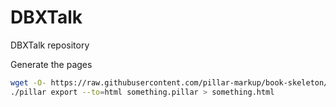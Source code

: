 # DBXTalk
DBXTalk repository

Generate the pages

```bash
wget -O- https://raw.githubusercontent.com/pillar-markup/book-skeleton/master/download.sh | bash
./pillar export --to=html something.pillar > something.html
```

